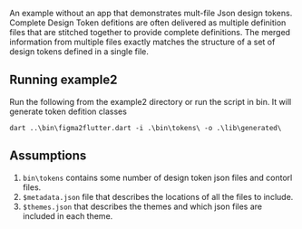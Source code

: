 An example without an app that demonstrates mult-file Json design tokens.
Complete Design Token defitions are often delivered as multiple definition files that are stitched together to provide complete definitions.
The merged information from multiple files exactly matches the structure of a set of design tokens defined in a single file.

## Running example2

Run the following from the example2 directory or run the script in bin.  It will generate token defition classes

`dart ..\bin\figma2flutter.dart -i .\bin\tokens\ -o .\lib\generated\`

## Assumptions
1. `bin\tokens` contains some number of design token json files and contorl files.
1. `$metadata.json` file that describes the locations of all the files to include.
1. `$themes.json` that describes the themes and which json files are included in each theme.

